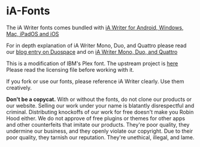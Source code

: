 # iA-Fonts

The iA Writer fonts comes bundled with [iA Writer for Android, Windows, Mac, iPadOS and iOS](https://ia.net/writer/)

For in depth explanation of iA Writer Mono, Duo, and Quattro please read our [blog entry on Duospace](http://ia.net/topics/in-search-of-the-perfect-writing-font/) and on [iA Writer Mono, Duo, and Quattro](https://ia.net/topics/a-typographic-christmas)

This is a modification of IBM's Plex font. 
The upstream project is [here](https://github.com/IBM/type)
Please read the licensing file before working with it. 

If you fork or use our fonts, please reference iA Writer clearly. Use them creatively.

**Don't be a copycat.** With or without the fonts, do not clone our products or our website. Selling our work under your name is blatantly disrespectful and criminal. Distributing knockoffs of our work for free doesn't make you Robin Hood either. We do not approve of free plugins or themes for other apps and other counterfeits that imitate our products. They're poor quality, they undermine our business, and they openly violate our copyright. Due to their poor quality, they tarnish our reputation. They're unethical, illegal, and lame. 
